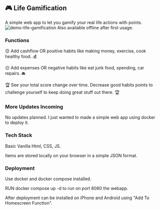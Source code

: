 ## 🎮 Life Gamification
A simple web app to let you gamify your real life actions with points. 
![demo-life-gamification](demo.gif)
Also available offline after first usage.

### Functions
😊 Add cashflow OR positive habits like making money, exercise, cook healthy food. 💰

😔 Add expenses OR negative habits like eat junk food, spending, car repairs. 🚘

🏆 See your total score change over time. 
Decrease good habits points to challenge yourself to keep doing great stuff out there. 🏆

### More Updates Incoming
No updates planned. I just wanted to made a simple web app using docker to deploy it. 


### Tech Stack
Basic Vanilla Html, CSS, JS. 

Items are stored locally on your browser in a simple JSON format.

### Deployment
Use docker and docker compose installed.

RUN docker compose up -d to run on port 8080 the webapp.

After deployment can be installed on iPhone and Android using "Add To Homescreen Function". 
